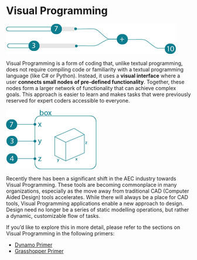 # Visual Programming

![](../.gitbook/assets/visual1.jpg)

Visual Programming is a form of coding that, unlike textual programming, does not require compiling code or familiarity with a textual programming language \(like C\# or Python\). Instead, it uses a **visual interface** where a user **connects small nodes** **of pre-defined functionality**. Together, these nodes form a larger network of functionality that can achieve complex goals. This approach is easier to learn and makes tasks that were previously reserved for expert coders accessible to everyone.

![](../.gitbook/assets/visual2.jpg)

Recently there has been a significant shift in the AEC industry towards Visual Programming. These tools are becoming commonplace in many organizations, especially as the move away from traditional CAD \(Computer Aided Design\) tools accelerates. While there will always be a place for CAD tools, Visual Programming applications enable a new approach to design. Design need no longer be a series of static modelling operations, but rather a dynamic, customizable flow of tasks.

If you’d like to explore this in more detail, please refer to the sections on Visual Programming in the following primers:

* [Dynamo Primer](http://primer.dynamobim.org/01_Introduction/1-1_what_is_visual_programming.html)
* [Grasshopper Primer](http://grasshopperprimer.com/en/index.html?index.html)

